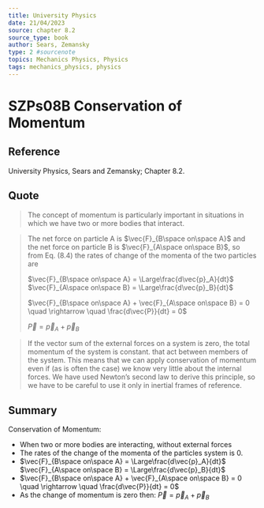 ```yaml
---
title: University Physics
date: 21/04/2023
source: chapter 8.2
source_type: book 
author: Sears, Zemansky
type: 2 #sourcenote
topics: Mechanics Physics, Physics
tags: mechanics_physics, physics
---
```

# SZPs08B Conservation of Momentum

## **Reference**
University Physics, Sears and Zemansky; Chapter 8.2.

## **Quote**
> The concept of momentum is particularly important in situations in which we have two or more bodies that interact.

> The net force on particle A is $\vec{F}_{B\space on\space A}$ and the net force on particle B is $\vec{F}_{A\space on\space B}$, so from Eq. (8.4) the rates of change of the momenta of the two particles are
> 
> $\vec{F}_{B\space on\space A} = \Large\frac{d\vec{p}_A}{dt}$  $\vec{F}_{A\space on\space B} = \Large\frac{d\vec{p}_B}{dt}$
> 
> $\vec{F}_{B\space on\space A} + \vec{F}_{A\space on\space B} = 0 \quad \rightarrow \quad \frac{d\vec{P}}{dt} = 0$
> 
> $\vec{P} = \vec{p}_A + \vec{p}_B$

> If the vector sum of the external forces on a system is zero, the total momentum of the system is constant.
that act between members of the system. This means that we can apply conservation of momentum even if (as is often the case) we know very little about the internal forces. We have used Newton’s second law to derive this principle, so we have to be careful to use it only in inertial frames of reference.


## **Summary**
Conservation of Momentum:
- When two or more bodies are interacting, without external forces
- The rates of the change of the momenta of the particles system is 0.
- $\vec{F}_{B\space on\space A} = \Large\frac{d\vec{p}_A}{dt}$  $\vec{F}_{A\space on\space B} = \Large\frac{d\vec{p}_B}{dt}$
- $\vec{F}_{B\space on\space A} + \vec{F}_{A\space on\space B} = 0 \quad \rightarrow \quad \frac{d\vec{P}}{dt} = 0$
- As the change of momentum is zero then: $\vec{P} = \vec{p}_A + \vec{p}_B$